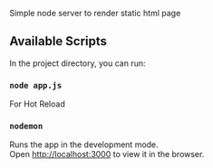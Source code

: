 Simple node server to render static html page  

## Available Scripts

In the project directory, you can run:

### `node app.js`
For Hot Reload
### `nodemon`

Runs the app in the development mode.<br />
Open [http://localhost:3000](http://localhost:3000) to view it in the browser.



